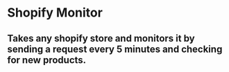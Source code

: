 # Shopify Monitor

## Takes any shopify store and monitors it by sending a request every 5 minutes and checking for new products.

